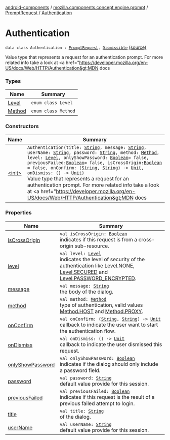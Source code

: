 [android-components](../../../index.md) / [mozilla.components.concept.engine.prompt](../../index.md) / [PromptRequest](../index.md) / [Authentication](./index.md)

# Authentication

`data class Authentication : `[`PromptRequest`](../index.md)`, `[`Dismissible`](../-dismissible/index.md) [(source)](https://github.com/mozilla-mobile/android-components/blob/master/components/concept/engine/src/main/java/mozilla/components/concept/engine/prompt/PromptRequest.kt#L197)

Value type that represents a request for an authentication prompt.
For more related info take a look at
&lt;a href="https://developer.mozilla.org/en-US/docs/Web/HTTP/Authentication&gt;MDN docs

### Types

| Name | Summary |
|---|---|
| [Level](-level/index.md) | `enum class Level` |
| [Method](-method/index.md) | `enum class Method` |

### Constructors

| Name | Summary |
|---|---|
| [&lt;init&gt;](-init-.md) | `Authentication(title: `[`String`](https://kotlinlang.org/api/latest/jvm/stdlib/kotlin/-string/index.html)`, message: `[`String`](https://kotlinlang.org/api/latest/jvm/stdlib/kotlin/-string/index.html)`, userName: `[`String`](https://kotlinlang.org/api/latest/jvm/stdlib/kotlin/-string/index.html)`, password: `[`String`](https://kotlinlang.org/api/latest/jvm/stdlib/kotlin/-string/index.html)`, method: `[`Method`](-method/index.md)`, level: `[`Level`](-level/index.md)`, onlyShowPassword: `[`Boolean`](https://kotlinlang.org/api/latest/jvm/stdlib/kotlin/-boolean/index.html)` = false, previousFailed: `[`Boolean`](https://kotlinlang.org/api/latest/jvm/stdlib/kotlin/-boolean/index.html)` = false, isCrossOrigin: `[`Boolean`](https://kotlinlang.org/api/latest/jvm/stdlib/kotlin/-boolean/index.html)` = false, onConfirm: (`[`String`](https://kotlinlang.org/api/latest/jvm/stdlib/kotlin/-string/index.html)`, `[`String`](https://kotlinlang.org/api/latest/jvm/stdlib/kotlin/-string/index.html)`) -> `[`Unit`](https://kotlinlang.org/api/latest/jvm/stdlib/kotlin/-unit/index.html)`, onDismiss: () -> `[`Unit`](https://kotlinlang.org/api/latest/jvm/stdlib/kotlin/-unit/index.html)`)`<br>Value type that represents a request for an authentication prompt. For more related info take a look at &lt;a href="https://developer.mozilla.org/en-US/docs/Web/HTTP/Authentication&gt;MDN docs |

### Properties

| Name | Summary |
|---|---|
| [isCrossOrigin](is-cross-origin.md) | `val isCrossOrigin: `[`Boolean`](https://kotlinlang.org/api/latest/jvm/stdlib/kotlin/-boolean/index.html)<br>indicates if this request is from a cross-origin sub-resource. |
| [level](level.md) | `val level: `[`Level`](-level/index.md)<br>indicates the level of security of the authentication like [Level.NONE](-level/-n-o-n-e.md), [Level.SECURED](-level/-s-e-c-u-r-e-d.md) and [Level.PASSWORD_ENCRYPTED](-level/-p-a-s-s-w-o-r-d_-e-n-c-r-y-p-t-e-d.md). |
| [message](message.md) | `val message: `[`String`](https://kotlinlang.org/api/latest/jvm/stdlib/kotlin/-string/index.html)<br>the body of the dialog. |
| [method](method.md) | `val method: `[`Method`](-method/index.md)<br>type of authentication,  valid values [Method.HOST](-method/-h-o-s-t.md) and [Method.PROXY](-method/-p-r-o-x-y.md). |
| [onConfirm](on-confirm.md) | `val onConfirm: (`[`String`](https://kotlinlang.org/api/latest/jvm/stdlib/kotlin/-string/index.html)`, `[`String`](https://kotlinlang.org/api/latest/jvm/stdlib/kotlin/-string/index.html)`) -> `[`Unit`](https://kotlinlang.org/api/latest/jvm/stdlib/kotlin/-unit/index.html)<br>callback to indicate the user want to start the authentication flow. |
| [onDismiss](on-dismiss.md) | `val onDismiss: () -> `[`Unit`](https://kotlinlang.org/api/latest/jvm/stdlib/kotlin/-unit/index.html)<br>callback to indicate the user dismissed this request. |
| [onlyShowPassword](only-show-password.md) | `val onlyShowPassword: `[`Boolean`](https://kotlinlang.org/api/latest/jvm/stdlib/kotlin/-boolean/index.html)<br>indicates if the dialog should only include a password field. |
| [password](password.md) | `val password: `[`String`](https://kotlinlang.org/api/latest/jvm/stdlib/kotlin/-string/index.html)<br>default value provide for this session. |
| [previousFailed](previous-failed.md) | `val previousFailed: `[`Boolean`](https://kotlinlang.org/api/latest/jvm/stdlib/kotlin/-boolean/index.html)<br>indicates if this request is the result of a previous failed attempt to login. |
| [title](title.md) | `val title: `[`String`](https://kotlinlang.org/api/latest/jvm/stdlib/kotlin/-string/index.html)<br>of the dialog. |
| [userName](user-name.md) | `val userName: `[`String`](https://kotlinlang.org/api/latest/jvm/stdlib/kotlin/-string/index.html)<br>default value provide for this session. |
